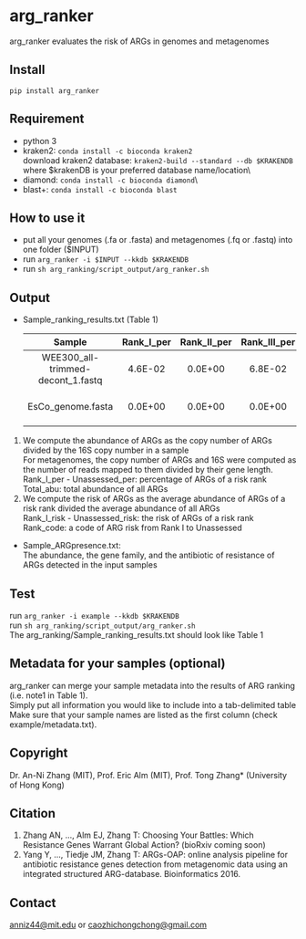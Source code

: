 # arg_ranker
arg_ranker evaluates the risk of ARGs in genomes and metagenomes

## Install
`pip install arg_ranker`

## Requirement
* python 3
* kraken2: `conda install -c bioconda kraken2`\
download kraken2 database: `kraken2-build --standard --db $KRAKENDB` \
where $krakenDB is your preferred database name/location\
* diamond: `conda install -c bioconda diamond`\
* blast+: `conda install -c bioconda blast`

## How to use it
* put all your genomes (.fa or .fasta) and metagenomes (.fq or .fastq) into one folder ($INPUT)
* run `arg_ranker -i $INPUT --kkdb $KRAKENDB`
* run `sh arg_ranking/script_output/arg_ranker.sh`

## Output
* Sample_ranking_results.txt (Table 1)

    |Sample|Rank_I_per|Rank_II_per|Rank_III_per|Rank_IV_per|Unassessed_per|Total_abu|Rank_code|Rank_I_risk|Rank_II_risk|Rank_III_risk|Rank_IV_risk|ARGs_unassessed_risk|note1|
    | :--------: | :--------: | :--------: | :--------: | :--------: | :--------: | :--------: | :--------: | :--------: | :--------: | :--------: | :--------: | :--------: | :--------: |
    |WEE300_all-trimmed-decont_1.fastq|4.6E-02|0.0E+00|6.8E-02|7.5E-01|1.3E-01|5.4E-04|1.0-0.0-0.5-1.7-0.3|1.0|0.0|0.5|1.7|0.3|hospital_metagenome|
    |EsCo_genome.fasta|0.0E+00|0.0E+00|0.0E+00|1.0E+00|0.0E+00|2.0E+00|0.0-0.0-0.0-2.2-0.0|0.0|0.0|0.0|2.2|0.0|E.coli_genome|

1. We compute the abundance of ARGs as the copy number of ARGs divided by the 16S copy number in a sample\
For metagenomes, the copy number of ARGs and 16S were computed as the number of reads mapped to them divided by their gene length.\
Rank_I_per - Unassessed_per: percentage of ARGs of a risk rank\
Total_abu: total abundance of all ARGs
2. We compute the risk of ARGs as the average abundance of ARGs of a risk rank divided the average abundance of all ARGs\
Rank_I_risk - Unassessed_risk: the risk of ARGs of a risk rank\
Rank_code: a code of ARG risk from Rank I to Unassessed

* Sample_ARGpresence.txt:\
The abundance, the gene family, and the antibiotic of resistance of ARGs detected in the input samples

## Test
run `arg_ranker -i example --kkdb $KRAKENDB`\
run `sh arg_ranking/script_output/arg_ranker.sh`\
The arg_ranking/Sample_ranking_results.txt should look like Table 1

## Metadata for your samples (optional)
arg_ranker can merge your sample metadata into the results of ARG ranking (i.e. note1 in Table 1).\
Simply put all information you would like to include into a tab-delimited table\
Make sure that your sample names are listed as the first column (check example/metadata.txt).

## Copyright
Dr. An-Ni Zhang (MIT), Prof. Eric Alm (MIT), Prof. Tong Zhang* (University of Hong Kong)

## Citation
1. Zhang AN, ..., Alm EJ, Zhang T: Choosing Your Battles: Which Resistance Genes Warrant Global Action? (bioRxiv coming soon)
2. Yang Y, ..., Tiedje JM, Zhang T: ARGs-OAP: online analysis pipeline for antibiotic resistance genes detection from metagenomic data using an integrated structured ARG-database. Bioinformatics 2016.

## Contact
anniz44@mit.edu or caozhichongchong@gmail.com
